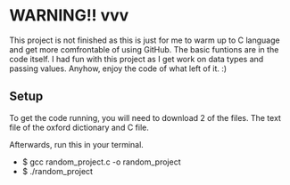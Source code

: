 # WARNING!! vvv
This project is not finished as this is just for me to warm up to C language and get more comfrontable of using GitHub. 
The basic funtions are in the code itself. I had fun with this project as I get work on data types and passing values. Anyhow, enjoy the code of what left of it. :)

## Setup 
To get the code running, you will need to download 2 of the files. The text file of the oxford dictionary and C file.

Afterwards, run this in your terminal. 
* $ gcc random_project.c -o  random_project
* $ ./random_project

